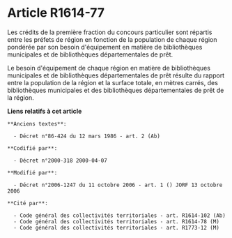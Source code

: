 # Article R1614-77

Les crédits de la première fraction du concours particulier sont répartis entre les préfets de région en fonction de la
population de chaque région pondérée par son besoin d'équipement en matière de bibliothèques municipales et de bibliothèques
départementales de prêt.

Le besoin d'équipement de chaque région en matière de bibliothèques municipales et de bibliothèques départementales de prêt
résulte du rapport entre la population de la région et la surface totale, en mètres carrés, des bibliothèques municipales et
des bibliothèques départementales de prêt de la région.

**Liens relatifs à cet article**

	**Anciens textes**:

	  - Décret n°86-424 du 12 mars 1986 - art. 2 (Ab)

	**Codifié par**:

	  - Décret n°2000-318 2000-04-07

	**Modifié par**:

	  - Décret n°2006-1247 du 11 octobre 2006 - art. 1 () JORF 13 octobre 2006

	**Cité par**:

	  - Code général des collectivités territoriales - art. R1614-102 (Ab)
	  - Code général des collectivités territoriales - art. R1614-78 (M)
	  - Code général des collectivités territoriales - art. R1773-12 (M)
